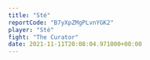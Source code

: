 ```yaml
---
title: "Sté"
reportCode: "B7yXpZMgPLvnYGK2"
player: "Sté"
fight: "The Curator"
date: 2021-11-11T20:08:04.971000+00:00
---
```

